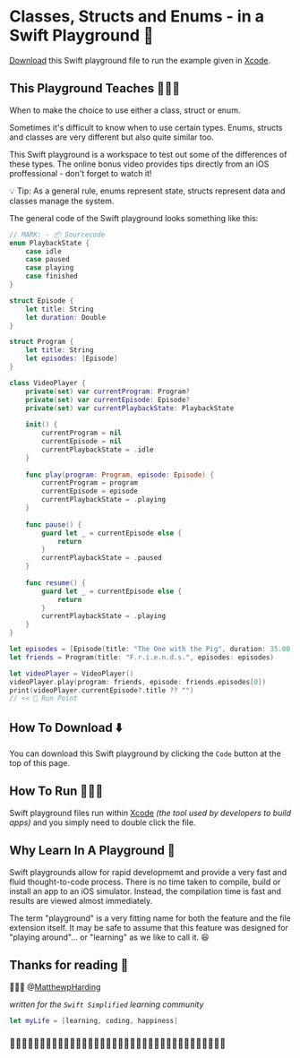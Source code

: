 # Classes, Structs and Enums - in a Swift Playground 🛝

[Download](https://github.com/MatthewpHarding/FREE-PLAYGROUND-classes-structs-enums/archive/refs/heads/main.zip) this Swift playground file to run the example given in [Xcode](https://developer.apple.com/xcode).

## This Playground Teaches 👨🏻‍🏫
When to make the choice to use either a class, struct or enum. 

Sometimes it's difficult to know when to use certain types. Enums, structs and classes are very different but also quite similar too.


This Swift playground is a workspace to test out some of the differences of these types. The online bonus video provides tips directly from an iOS proffessional - don't forget to watch it!

💡 Tip: As a general rule, enums represent state, structs represent data and classes manage the system.

The general code of the Swift playground looks something like this:

```Swift
// MARK: - 📦 Sourcecode
enum PlaybackState {
    case idle
    case paused
    case playing
    case finished
}

struct Episode {
    let title: String
    let duration: Double
}

struct Program {
    let title: String
    let episodes: [Episode]
}

class VideoPlayer {
    private(set) var currentProgram: Program?
    private(set) var currentEpisode: Episode?
    private(set) var currentPlaybackState: PlaybackState
    
    init() {
        currentProgram = nil
        currentEpisode = nil
        currentPlaybackState = .idle
    }
    
    func play(program: Program, episode: Episode) {
        currentProgram = program
        currentEpisode = episode
        currentPlaybackState = .playing
    }
    
    func pause() {
        guard let _ = currentEpisode else {
            return
        }
        currentPlaybackState = .paused
    }
    
    func resume() {
        guard let _ = currentEpisode else {
            return
        }
        currentPlaybackState = .playing
    }
}

let episodes = [Episode(title: "The One with the Pig", duration: 35.00 * 60.00), Episode(title: "The One with the Spaceship", duration: 20.00 * 60.00), Episode(title: "The One with the Grilled Cheese", duration: 25.00 * 60.00)]
let friends = Program(title: "F.r.i.e.n.d.s.", episodes: episodes)

let videoPlayer = VideoPlayer()
videoPlayer.play(program: friends, episode: friends.episodes[0])
print(videoPlayer.currentEpisode?.title ?? "")
// << 🔵 Run Point
```

## How To Download ⬇️
You can download this Swift playground by clicking the `Code` button at the top of this page. 

## How To Run 🏃🏾‍♂️
Swift playground files run within [Xcode](https://developer.apple.com/xcode) *(the tool used by developers to build apps)* and you simply need to double click the file.

## Why Learn In A Playground 🛝
Swift playgrounds allow for rapid developmemt and provide a very fast and fluid thought-to-code process. There is no time taken to compile, build or install an app to an iOS simulator. Instead, the compilation time is fast and results are viewed almost immediately. 

The term "playground" is a very fitting name for both the feature and the file extension itself. It may be safe to assume that this feature was designed for "playing around"... or "learning" as we like to call it. 😆

## Thanks for reading 📖
👨🏼‍💻
@[MatthewpHarding](https://github.com/MatthewpHarding)

*written for the `Swift Simplified` learning community*

```Swift
let myLife = [learning, coding, happiness] 
```
### 🧕🏻👨🏿‍💼👩🏼‍💼👩🏻‍💻👨🏼‍💼🧛🏻‍♀️👩🏼‍💻💁🏽‍♂️🕵🏻‍♂️🧝🏼‍♀️🦹🏼‍♀🧕🏾🧟‍♂️
